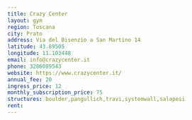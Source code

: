 ```yaml
---
title: Crazy Center
layout: gym
region: Toscana
city: Prato
address: Via del Bisenzio a San Martino 14
latitude: 43.89505
longitude: 11.103448
email: info@crazycenter.it
phone: 3286089543
website: https://www.crazycenter.it/
annual_fee: 20
ingress_price: 12
monthly_subscription_price: 75
structures: boulder,pangullich,travi,systemwall,salapesi
rent: 
---
```


